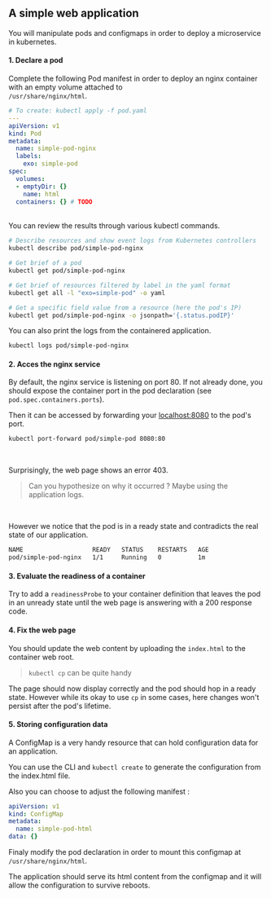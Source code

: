  ## A simple web application

You will manipulate pods and configmaps in order to deploy a microservice in kubernetes.


#### 1. Declare a pod

Complete the following Pod manifest in order to deploy an nginx container with an empty volume attached to  
`/usr/share/nginx/html`.  

```yaml
# To create: kubectl apply -f pod.yaml
---
apiVersion: v1
kind: Pod
metadata:
  name: simple-pod-nginx
  labels:
    exo: simple-pod
spec:
  volumes:
  - emptyDir: {}
    name: html
  containers: {} # TODO
```

<br> 
You can review the results through various kubectl commands.  

```bash
# Describe resources and show event logs from Kubernetes controllers
kubectl describe pod/simple-pod-nginx

# Get brief of a pod
kubectl get pod/simple-pod-nginx

# Get brief of resources filtered by label in the yaml format
kubectl get all -l "exo=simple-pod" -o yaml

# Get a specific field value from a resource (here the pod's IP)
kubectl get pod/simple-pod-nginx -o jsonpath='{.status.podIP}'
```

You can also print the logs from the containered application.
```bash
kubectl logs pod/simple-pod-nginx
```

#### 2. Acces the nginx service 
By default, the nginx service is listening on port 80. If not already done, you should expose the container port in the pod declaration (see `pod.spec.containers.ports`).

Then it can be accessed by forwarding your [localhost:8080](http://127.0.0.1:8080) to the pod's port.
```bash
kubectl port-forward pod/simple-pod 8080:80
```
<br>

Surprisingly, the web page shows an error 403.
> Can you hypothesize on why it occurred ? Maybe using the application logs.

<br>

However we notice that the pod is in a ready state and contradicts the real state of our application.
```bash
NAME                   READY   STATUS    RESTARTS   AGE
pod/simple-pod-nginx   1/1     Running   0          1m
```

#### 3. Evaluate the readiness of a container

Try to add a `readinessProbe` to your container definition that leaves the pod in an unready state until the web page is answering with a 200 response code.

#### 4. Fix the web page

You should update the web content by uploading the `index.html` to the container web root.
> `kubectl cp` can be quite handy

The page should now display correctly and the pod should hop in a ready state. However while its okay to use `cp` in some cases, here changes won't persist after the pod's lifetime.


#### 5. Storing configuration data

A ConfigMap is a very handy resource that can hold configuration data for an application.
 
You can use the CLI and `kubectl create` to generate the configuration from the index.html file.  

Also you can choose to adjust the following manifest :

```yaml
apiVersion: v1
kind: ConfigMap
metadata:
  name: simple-pod-html
data: {}

```

Finaly modify the pod declaration in order to mount this configmap at `/usr/share/nginx/html`.

The application should serve its html content from the configmap and it will allow the configuration to survive reboots.
